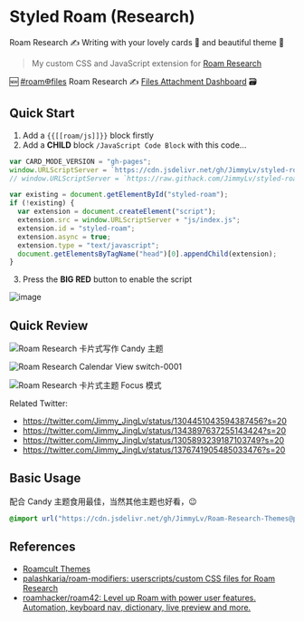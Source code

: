 <link rel="stylesheet" href="/public/yue.css">

# Styled Roam (Research)

Roam Research ✍️ Writing with your lovely cards 🧩 and beautiful theme 🎨

> My custom CSS and JavaScript extension for [Roam Research](https://roamresearch.com)

🆕 [#roam𐃏files](https://twitter.com/hashtag/roam%F0%90%83%8Ffiles?src=hashtag_click) Roam Research ✍️ [Files Attachment Dashboard](./ROAM_FILES.md) 🗃

## Quick Start

1. Add a `{{[[roam/js]]}}` block firstly
2. Add a **CHILD** block `/JavaScript Code Block` with this code...

```js
var CARD_MODE_VERSION = "gh-pages";
window.URLScriptServer = `https://cdn.jsdelivr.net/gh/JimmyLv/styled-roam@${CARD_MODE_VERSION}/`;
// window.URLScriptServer = `https://raw.githack.com/JimmyLv/styled-roam/${CARD_MODE_VERSION}/`;

var existing = document.getElementById("styled-roam");
if (!existing) {
  var extension = document.createElement("script");
  extension.src = window.URLScriptServer + "js/index.js";
  extension.id = "styled-roam";
  extension.async = true;
  extension.type = "text/javascript";
  document.getElementsByTagName("head")[0].appendChild(extension);
}
```

3. Press the **BIG RED** button to enable the script

![image](https://user-images.githubusercontent.com/4997466/113826270-8965f500-97b4-11eb-983f-26e693f28e8b.png)

## Quick Review

![Roam Research 卡片式写作 Candy 主题](https://cdn.jsdelivr.net/gh/jimmylv/images@master/2020/09/Roam%20Research%20%E5%8D%A1%E7%89%87%E5%BC%8F%E5%86%99%E4%BD%9C%20Candy%20%E4%B8%BB%E9%A2%98.jpg)

![Roam Research Calendar View switch-0001](https://raw.staticdn.net/JimmyLv/images/master/2021/Roam%20Research%20switch-0001.jpg)

![Roam Research 卡片式主题 Focus 模式](https://raw.staticdn.net/JimmyLv/images/master/2020/Roam%20Research%20%E5%8D%A1%E7%89%87%E5%BC%8F%E4%B8%BB%E9%A2%98%20Focus%20%E6%A8%A1%E5%BC%8F.jpg)

Related Twitter:

- https://twitter.com/Jimmy_JingLv/status/1304451043594387456?s=20
- https://twitter.com/Jimmy_JingLv/status/1343897637255143424?s=20
- https://twitter.com/Jimmy_JingLv/status/1305893239187103749?s=20
- https://twitter.com/Jimmy_JingLv/status/1376741905485033476?s=20

## Basic Usage

配合 Candy 主题食用最佳，当然其他主题也好看，😉

```css
@import url("https://cdn.jsdelivr.net/gh/JimmyLv/Roam-Research-Themes@patch-1/Candy.css");
```

## References

- [Roamcult Themes](https://roamresearch.com/#/app/help/page/fJRcVITNY)
- [palashkaria/roam-modifiers: userscripts/custom CSS files for Roam Research](https://github.com/palashkaria/roam-modifiers)
- [roamhacker/roam42: Level up Roam with power user features. Automation, keyboard nav, dictionary, live preview and more.](https://github.com/roamhacker/roam42)
